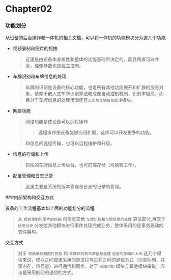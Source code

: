 # Chapter02

### 功能划分

从设备的后台操作和一体机的相关文档，可以将一体机的功能模块分为这几个功能<br />

+  视频录制和图片的抓拍
	> 这里是由设备本身属性和整体的功能基础所决定的，而且两者可以并发，成像参数也是独立控制。
+  车牌识别和车牌信息的处理
    >车牌的识别是设备的核心功能，也是所有其他功能展开和扩展的服务对象，依赖于嵌入式车牌识别算法和成像自动控制机制，识别率极高，而且对于车牌信息的处理里面还有`无车牌车辆智能处理`板块。
+  网络功能
	>网络功能是使设备可以远程操作
	>>远程操作使设备能够应用扩展，这样可以开发更多的功能。<br />
	>
	>和信息的远程传输，也可以远程维护和升级。
+  信息的存储和上传
	>抓拍的车牌信息上传后台，也可前端存储（可脱机工作）。
+  配置管理和日志记录
	>这里主要是系统的版本管理和日志的记录的管理。

###内部架构和交互方式

设备的工作流程基本如上面的功能划分的流程
>从 ``视频录制和图片的抓拍`` 将信息交给 ``车牌识别和车牌信息的处理`` 算法部分,再交于 ``信息分发`` 分发给其他模块进行事件处理完成业务，整体采用的是事务驱动的软件架构。


交互方式
>对于 ``视频录制和图片抓拍`` 和 ``车牌识别和车牌信息处理`` ``信息的存储和上传`` 这几个模块来说，模块之间应该采用的是进程与进程之间的通信方式（消息队列、共享内存、信号量）进行通信和同步，对于 ``网络功能`` 模块与其他模块来说，应该是采用的网络通信的方式。
